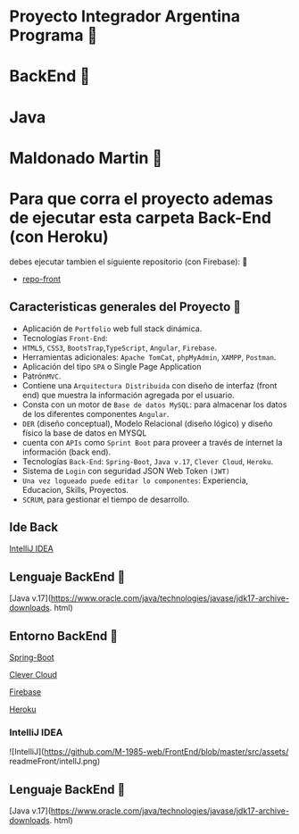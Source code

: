 # Proyecto Integrador Argentina Programa 🚀

# BackEnd 🚀

# Java

# Maldonado Martin 🚀

# Para que corra el proyecto ademas de ejecutar esta carpeta Back-End (con Heroku) 
debes ejecutar tambien el siguiente repositorio (con Firebase): 🚀

- [repo-front](https://github.com/M-1985-web/FrontEnd)


## Caracteristicas generales del Proyecto 🚀

* Aplicación de `Portfolio` web full stack dinámica.
* Tecnologías `Front-End`: 
* `HTML5`, `CSS3`, `BootsTrap`,`TypeScript`, `Angular`, `Firebase`.
* Herramientas adicionales: `Apache TomCat`, `phpMyAdmin`, `XAMPP`, `Postman`.
* Aplicación del tipo `SPA` o Single Page Application
* Patrón`MVC`.
* Contiene una `Arquitectura Distribuida` con diseño de 
interfaz (front end) que muestra la información agregada por el 
usuario.
* Consta con un motor de `Base de datos MySQL`: para almacenar 
los datos de los diferentes componentes `Angular`.
* `DER` (diseño conceptual), Modelo Relacional (diseño lógico) y diseño físico la 
base de datos en MYSQL 
* cuenta con `APIs` como `Sprint Boot` para proveer a través de 
internet la información (back end).
* Tecnologías `Back-End`: `Spring-Boot`, `Java v.17`, `Clever Cloud`,  `Heroku`.
* Sistema de `Login` con seguridad JSON Web Token `(JWT)`
* `Una vez logueado puede editar lo componentes`: Experiencia, Educacion, Skills, 
Proyectos.
* `SCRUM`, para gestionar el tiempo de desarrollo.


## Ide Back

[IntelliJ IDEA](https://www.jetbrains.com/es-es/idea/)

## Lenguaje BackEnd 🚀

[Java v.17](https://www.oracle.com/java/technologies/javase/jdk17-archive-downloads.
html)


## Entorno BackEnd 🚀

[Spring-Boot](https://start.spring.io/)

[Clever Cloud](https://www.clever-cloud.com/)

[Firebase](https://firebase.google.com/)

[Heroku](https://id.heroku.com/)


### IntelliJ IDEA

![IntelliJ](https://github.com/M-1985-web/FrontEnd/blob/master/src/assets/
readmeFront/intellJ.png)



## Lenguaje BackEnd 🚀

[Java v.17](https://www.oracle.com/java/technologies/javase/jdk17-archive-downloads.
html)

